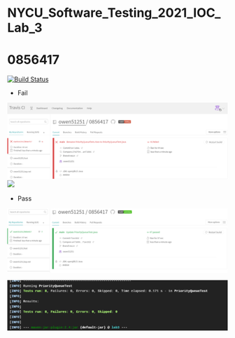 # NYCU_Software_Testing_2021_IOC_Lab_3
# 0856417


[![Build Status](https://travis-ci.com/owen51251/0856417.svg?branch=main)](https://travis-ci.com/owen51251/0856417)


- Fail



![](img/fail2.PNG)
![](img/fail1i.PNG)
- Pass

![](img/pass1.PNG)

![](img/pass2.PNG)



